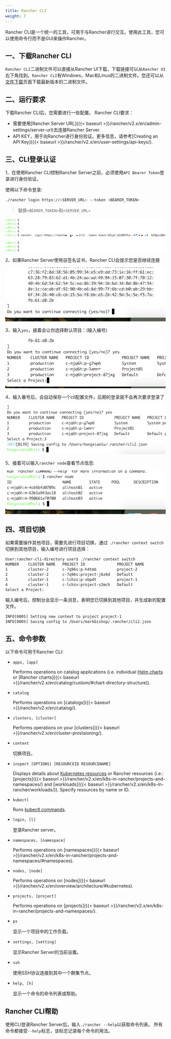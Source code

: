 ```yaml
---
title: Rancher CLI
weight: 7
---
```


Rancher CLI是一个统一的工具，可用于与Rancher进行交互。使用此工具，您可以使用命令行而不是GUI来操作Rancher。

## 一、下载Rancher CLI

`Rancher CLI`二进制文件可以直接从Rancher UI下载，下载链接可以从`Rancher UI`右下角找到。`Rancher CLI`有Windows，Mac和Linux的二进制文件。您还可以从[文件下载](/docs/rancher/v2.x/cn/installation/download/)页面下载最新版本的二进制文件。

## 二、运行要求

下载Rancher CLI后，您需要进行一些配置。 Rancher CLI要求：

- 需要使用[Rancher Server URL]({{< baseurl >}}/rancher/v2.x/en/admin-settings/server-url)去连接Rancher Server.
- API KEY，用于向Rancher进行身份验证。更多信息，请参考[Creating an API Key]({{< baseurl >}}/rancher/v2.x/en/user-settings/api-keys/).

## 三、CLI登录认证

​1、在使用Rancher CLI控制Rancher Server之前，必须使用`API Bearer Token`登录进行身份验证。

使用以下命令登录:

```bash
./rancher login https://<SERVER_URL> --token <BEARER_TOKEN>
```

> 替换`<BEARER_TOKEN>`和`<SERVER_URL>`

![image-20180818181947065](_index.assets/image-20180818181947065.png)

2、如果Rancher Server使用自签名证书，Rancher CLI会提示您是否继续连接

![image-20180818182047812](_index.assets/image-20180818182047812.png)

3、输入`yes`，接着会让你选择默认项目：(输入编号)

![image-20180818182216104](_index.assets/image-20180818182216104.png)

4、输入番号后，会自动保存一个cli配置文件，后期的登录就不会再次要求登录了

![image-20180818182343843](_index.assets/image-20180818182343843.png)

5、接着可以输入`rancher node`查看节点信息:

![image-20180818182501263](_index.assets/image-20180818182501263.png)

## 四、项目切换

如果需要操作其他项目，需要先进行项目切换，通过 `./rancher context switch` 切换到其他项目，输入编号进行项目选择：

```
User:rancher-cli-directory user$ ./rancher context switch
NUMBER    CLUSTER NAME   PROJECT ID              PROJECT NAME
1         cluster-2      c-7q96s:p-h4tmb         project-2
2         cluster-2      c-7q96s:project-j6z6d   Default
3         cluster-1      c-lchzv:p-xbpdt         project-1
4         cluster-1      c-lchzv:project-s2mch   Default
Select a Project:
```

输入编号后，控制台会显示一条消息，表明您已切换到其他项目，并生成新的配置文件。

```
INFO[0005] Setting new context to project project-1
INFO[0005] Saving config to /Users/markbishop/.rancher/cli2.json
```

## 五、命令参数

以下命令可用于Rancher CLI:

- `apps, [app]`

    Performs operations on catalog applications (i.e. individual [Helm charts](https://docs.helm.sh/developing_charts/) or [Rancher charts]({{< baseurl >}}/rancher/v2.x/en/catalog/custom/#chart-directory-structure)).

- `catalog`

    Performs operations on [catalogs]({{< baseurl >}}/rancher/v2.x/en/catalog/).

- `clusters, [cluster]`

    Performs operations on your [clusters]({{< baseurl >}}/rancher/v2.x/en/cluster-provisioning/).

- `context`

    切换项目。

- `inspect [OPTIONS] [RESOURCEID RESOURCENAME]`

    Displays details about [Kubernetes resources](https://kubernetes.io/docs/reference/kubectl/cheatsheet/#resource-types) or Rancher resources (i.e.: [projects]({{< baseurl >}}/rancher/v2.x/en/k8s-in-rancher/projects-and-namespaces/) and [workloads]({{< baseurl >}}/rancher/v2.x/en/k8s-in-rancher/workloads/)). Specify resources by name or ID.

- `kubectl`

    Runs [kubectl commands](https://kubernetes.io/docs/reference/kubectl/overview/#operations).

- `login, [l]`

    登录Rancher server。

- `namespaces, [namespace]`

    Performs operations on [namespaces]({{< baseurl >}}/rancher/v2.x/en/k8s-in-rancher/projects-and-namespaces/#namespaces).

- `nodes, [node]`

    Performs operations on [nodes]({{< baseurl >}}/rancher/v2.x/en/overview/architecture/#kubernetes).

- `projects, [project]`

    Performs operations on [projects]({{< baseurl >}}/rancher/v2.x/en/k8s-in-rancher/projects-and-namespaces/).

- `ps`

    显示一个项目中的工作负载。

- `settings, [setting]`

    显示Rancher Server的当前设置。

- `ssh`

    使用SSH协议连接到其中一个群集节点。

- `help, [h]`

    显示一个命令的命令列表或帮助。

## Rancher CLI帮助

使用CLI登录Rancher Server后，输入`./rancher --help`以获取命令列表。  所有命令都接受`--help`标志，该标志记录每个命令的用法。
